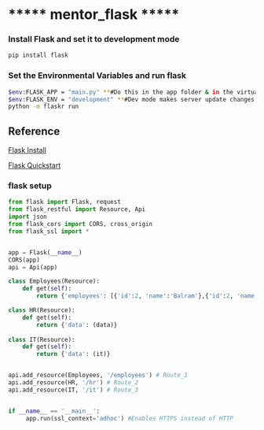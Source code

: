 # ***** mentor_flask *****


### Install Flask and set it to development mode
```sh
pip install flask
```


### Set the Environmental Variables and run flask
```sh
$env:FLASK_APP = "main.py" **#Do this in the app folder & in the virtual env**  
$env:FLASK_ENV = "development" **#Dev mode makes server update changes instantly instead of restarting the server every time**  
python -m flaskr run  
```

## Reference
[Flask Install](http://flask.pocoo.org/docs/1.0/installation/)

[Flask Quickstart](http://flask.pocoo.org/docs/1.0/quickstart/)


### flask setup 
```py
from flask import Flask, request
from flask_restful import Resource, Api
import json
from flask_cors import CORS, cross_origin
from flask_ssl import *


app = Flask(__name__)
CORS(app)
api = Api(app)

class Employees(Resource):
    def get(self):
        return {'employees': [{'id':2, 'name':'Balram'},{'id':2, 'name':'Tom'}]} 

class HR(Resource):
    def get(self):
        return {'data': (data)} 
    
class IT(Resource):
    def get(self):
        return {'data': (it)} 


api.add_resource(Employees, '/employees') # Route_1
api.add_resource(HR, '/hr') # Route_2
api.add_resource(IT, '/it') # Route_3


if __name__ == '__main__':
     app.run(ssl_context='adhoc') #Enables HTTPS instead of HTTP
```
